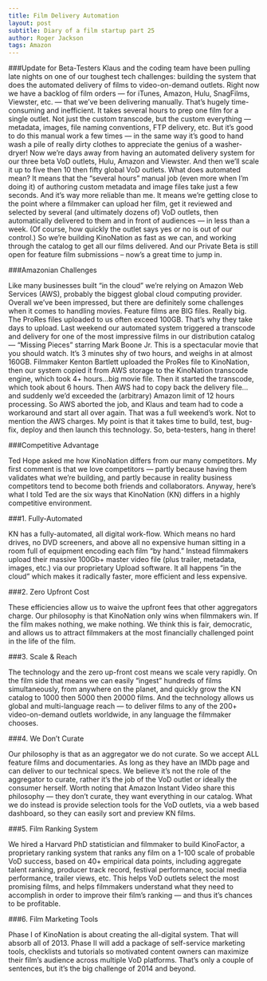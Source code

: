```yaml
---
title: Film Delivery Automation
layout: post
subtitle: Diary of a film startup part 25
author: Roger Jackson
tags: Amazon
---
```

###Update for Beta-Testers
Klaus and the coding team have been pulling late nights on one of our toughest tech challenges: building the system that does the automated delivery of films to video-on-demand outlets. Right now we have a backlog of film orders — for iTunes, Amazon, Hulu, SnagFilms, Viewster, etc. — that we’ve been delivering manually. That’s hugely time-consuming and inefficient. It takes several hours to prep one film for a single outlet. Not just the custom transcode, but the custom everything — metadata, images, file naming conventions, FTP delivery, etc. But it’s good to do this manual work a few times — in the same way it’s good to hand wash a pile of really dirty clothes to appreciate the genius of a washer-dryer! Now we’re days away from having an automated delivery system for our three beta VoD outlets, Hulu, Amazon and Viewster. And then we’ll scale it up to five then 10 then fifty global VoD outlets. What does automated mean? It means that the “several hours” manual job (even more when I’m doing it) of authoring custom metadata and image files take just a few seconds. And it’s way more reliable than me. It means we’re getting close to the point where a filmmaker can upload her film, get it reviewed and selected by several (and ultimately dozens of) VoD outlets, then automatically delivered to them and in front of audiences — in less than a week. (Of course, how quickly the outlet says yes or no is out of our control.) So we’re building KinoNation as fast as we can, and working through the catalog to get all our films delivered. And our Private Beta is still open for feature film submissions – now’s a great time to jump in.

###Amazonian Challenges

Like many businesses built “in the cloud” we’re relying on Amazon Web Services (AWS), probably the biggest global cloud computing provider. Overall we’ve been impressed, but there are definitely some challenges when it comes to handling movies. Feature films are BIG files. Really big. The ProRes files uploaded to us often exceed 100GB. That’s why they take days to upload. Last weekend our automated system triggered a transcode and delivery for one of the most impressive films in our distribution catalog — “Missing Pieces” starring Mark Boone Jr. This is a spectacular movie that you should watch. It’s 3 minutes shy of two hours, and weighs in at almost 160GB. Filmmaker Kenton Bartlett uploaded the ProRes file to KinoNation, then our system copied it from AWS storage to the KinoNation transcode engine, which took 4+ hours…big movie file. Then it started the transcode, which took about 6 hours. Then AWS had to copy back the delivery file…and suddenly we’d exceeded the (arbitrary) Amazon limit of 12 hours processing. So AWS aborted the job, and Klaus and team had to code a workaround and start all over again. That was a full weekend’s work. Not to mention the AWS charges. My point is that it takes time to build, test, bug-fix, deploy and then launch this technology. So, beta-testers, hang in there!

###Competitive Advantage

Ted Hope asked me how KinoNation differs from our many competitors. My first comment is that we love competitors — partly because having them validates what we’re building, and partly because in reality business competitors tend to become both friends and collaborators. Anyway, here’s what I told Ted are the six ways that KinoNation (KN) differs in a highly competitive environment.

###1. Fully-Automated

KN has a fully-automated, all digital work-flow. Which means no hard drives, no DVD screeners, and above all no expensive human sitting in a room full of equipment encoding each film “by hand.” Instead filmmakers upload their massive 100Gb+ master video file (plus trailer, metadata, images, etc.) via our proprietary Upload software. It all happens “in the cloud” which makes it radically faster, more efficient and less expensive.

###2. Zero Upfront Cost

These efficiencies allow us to waive the upfront fees that other aggregators charge. Our philosophy is that KinoNation only wins when filmmakers win. If the film makes nothing, we make nothing. We think this is fair, democratic, and allows us to attract filmmakers at the most financially challenged point in the life of the film.

###3. Scale & Reach

The technology and the zero up-front cost means we scale very rapidly. On the film side that means we can easily “ingest” hundreds of films simultaneously, from anywhere on the planet, and quickly grow the KN catalog to 1000 then 5000 then 20000 films. And the technology allows us global and multi-language reach — to deliver films to any of the 200+ video-on-demand outlets worldwide, in any language the filmmaker chooses.

###4. We Don’t Curate

Our philosophy is that as an aggregator we do not curate. So we accept ALL feature films and documentaries. As long as they have an IMDb page and can deliver to our technical specs. We believe it’s not the role of the aggregator to curate, rather it’s the job of the VoD outlet or ideally the consumer herself. Worth noting that Amazon Instant Video share this philosophy — they don’t curate, they want everything in our catalog. What we do instead is provide selection tools for the VoD outlets, via a web based dashboard, so they can easily sort and preview KN films.

###5. Film Ranking System

We hired a Harvard PhD statistician and filmmaker to build KinoFactor, a proprietary ranking system that ranks any film on a 1-100 scale of probable VoD success, based on 40+ empirical data points, including aggregate talent ranking, producer track record, festival performance, social media performance, trailer views, etc. This helps VoD outlets select the most promising films, and helps filmmakers understand what they need to accomplish in order to improve their film’s ranking — and thus it’s chances to be profitable.

###6. Film Marketing Tools

Phase I of KinoNation is about creating the all-digital system. That will absorb all of 2013. Phase II will add a package of self-service marketing tools, checklists and tutorials so motivated content owners can maximize their film’s audience across multiple VoD platforms. That’s only a couple of sentences, but it’s the big challenge of 2014 and beyond.
